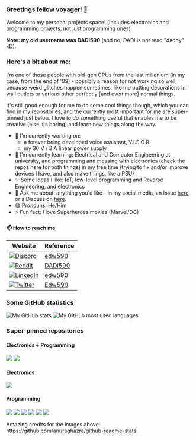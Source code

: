 ### Greetings fellow voyager! 👋

Welcome to my personal projects space! (Includes electronics and programming projects, not just programming ones)

**Note: my old username was DADi590** (and no, DADi is not read "daddy" xD).

### Here's a bit about me:

I'm one of those people with old-gen CPUs from the last millenium (in my case, from the end of '99) - possibly a reason for not working so well, because weird glitches happen sometimes, like me putting decorations in wall outlets or various other perfectly \[and even more\] normal things.

It's still good enough for me to do some cool things though, which you can find in my repositories, and the currently most important for me are super-pinned just below. I love to do something useful that enables me to be creative (else it's boring) and learn new things along the way.

- 🔭 I’m currently working on:
  - a forever being developed voice assistant, V.I.S.O.R.
  - my 30 V / 3 A linear power supply
- 🌱 I’m currently learning: Electrical and Computer Engineering at university, and programming and messing with electronics (check the repos here for both things) in my free time (trying to fix and/or improve devices I have, and also make things, like a PSU)
- ✨ Some ideas I like: IoT, low-level programming and Reverse Engineering, and electronics
- 💬 Ask me about: anything you'd like - in my social media, an Issue [here](https://github.com/DADi590/DADi590/issues), or a Discussion [here](https://github.com/DADi590/DADi590/discussions).
- 😄 Pronouns: He/Him
- ⚡ Fun fact: I love Superheroes movies (Marvel/DC)
<!--- 👯 I’m looking to collaborate on: ...
- 🤔 I’m looking for help with: ...-->

#### 📫 How to reach me

| Website     | Reference
|-------------|----------
| [![Discord](https://img.shields.io/badge/Discord-7289DA?style=for-the-badge&logo=discord&logoColor=white)](https://discord.com)        | [edw590](https://discord.com/users/292018619603222539)
| [![Reddit](https://img.shields.io/badge/Reddit-FF4500?style=for-the-badge&logo=reddit&logoColor=white)](https://reddit.com)            | [DADi590](https://www.reddit.com/user/DADi590)
| [![LinkedIn](https://img.shields.io/badge/LinkedIn-0077B5?style=for-the-badge&logo=linkedin&logoColor=white)](https://linkedin.com)    | [edw590](https://www.linkedin.com/in/edw590)
| [![Twitter](https://img.shields.io/badge/Twitter-1DA1F2?style=for-the-badge&logo=twitter&logoColor=white)](https://twitter.com)        | [Edw590](https://twitter.com/Edw590)

### Some GitHub statistics

![My GitHub stats](https://github-readme-stats.vercel.app/api?username=Edw590&show_icons=true&include_all_commits=true&theme=darcula)
![My GitHub most used languages](https://github-readme-stats.vercel.app/api/top-langs/?username=Edw590&langs_count=10&layout=compact&theme=darcula)

### Super-pinned repositories

#### Electronics + Programming
[![](https://github-readme-stats.vercel.app/api/pin/?theme=darcula&username=Edw590&repo=iob-soc-pong)](https://github.com/Edw590/iob-soc-pong)
[![](https://github-readme-stats.vercel.app/api/pin/?theme=darcula&username=IObundle&repo=iob-soc)](https://github.com/IObundle/iob-soc)

#### Electronics
[![](https://github-readme-stats.vercel.app/api/pin/?theme=darcula&username=DADi590&repo=Homemade-DC-PSU)](https://github.com/DADi590/Homemade-DC-PSU)

#### Programming
[![](https://github-readme-stats.vercel.app/api/pin/?theme=darcula&username=DADi590&repo=F1DP)](https://github.com/DADi590/F1DP)
[![](https://github-readme-stats.vercel.app/api/pin/?theme=darcula&username=DADi590&repo=TestOS)](https://github.com/DADi590/TestOS)
[![](https://github-readme-stats.vercel.app/api/pin/?theme=darcula&username=DADi590&repo=V.I.S.O.R.---A-real-assistant--Android-Client)](https://github.com/DADi590/V.I.S.O.R.---A-real-assistant--Android-Client)
[![](https://github-readme-stats.vercel.app/api/pin/?theme=darcula&username=Edw590&repo=VISOR---Server-Version-Assistant)](https://github.com/Edw590/VISOR---Server-Version-Assistant)
[![](https://github-readme-stats.vercel.app/api/pin/?theme=darcula&username=Edw590&repo=3DMazeMod)](https://github.com/Edw590/3DMazeMod)
[![](https://github-readme-stats.vercel.app/api/pin/?theme=darcula&username=DADi590&repo=Chrome-Dino-Game-in-Assembly)](https://github.com/DADi590/Chrome-Dino-Game-in-Assembly)

Amazing credits for the images above: https://github.com/anuraghazra/github-readme-stats.
